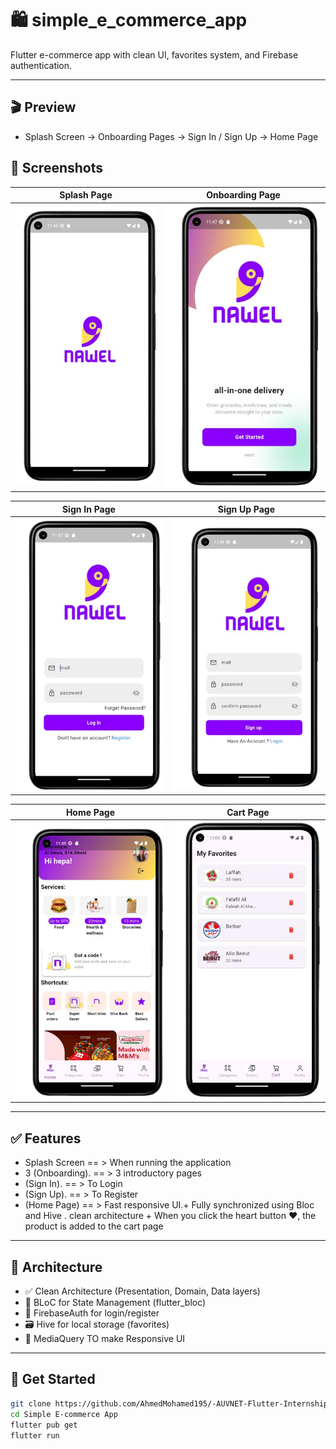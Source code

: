 # 🛍️ simple_e_commerce_app

Flutter e-commerce app with clean UI, favorites system, and Firebase authentication.

---

## 🎬 Preview


- Splash Screen → Onboarding Pages → Sign In / Sign Up → Home Page

## 📸 Screenshots

| Splash Page | Onboarding Page |
|-------------|-----------------|
| ![](assets/preview/splash-page.png) | ![](assets/preview/onboarding-page.png) |

| Sign In Page | Sign Up Page |
|--------------|--------------|
| ![](assets/preview/sign_in-page.png) | ![](assets/preview/sign_up-page.png) |

| Home Page | Cart Page |
|------------|-----------|
| ![](assets/preview/home_page.png) | ![](assets/preview/card_page.png) |


---

## ✅ Features

-  Splash Screen == > When running the application
-  3 (Onboarding). == > 3 introductory pages
- (Sign In). == > To Login 
- (Sign Up).  == > To Register 
- (Home Page)  == >  Fast responsive UI.+  Fully synchronized using Bloc and Hive . clean architecture + When you click the heart button ❤️, the product is added to the cart page

---

## 🧠 Architecture

- ✅ Clean Architecture (Presentation, Domain, Data layers)
- 🧠 BLoC for State Management (flutter_bloc)
- 🔐 FirebaseAuth for login/register
- 🗃 Hive for local storage (favorites)
- 🎨 MediaQuery TO make Responsive UI

---

## 🚀 Get Started

```bash
git clone https://github.com/AhmedMohamed195/-AUVNET-Flutter-Internship-Assessment.git
cd Simple E-commerce App
flutter pub get
flutter run
